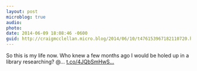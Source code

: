 ```yaml
---
layout: post
microblog: true
audio: 
photo: 
date: 2014-06-09 18:08:46 -0600
guid: http://craigmcclellan.micro.blog/2014/06/10/t476153967182110720.html
---
```

So this is my life now. Who knew a few months ago I would be holed up in a library researching? @… [t.co/4JQbSmHwS...](http://t.co/4JQbSmHwSH)
